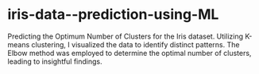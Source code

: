 # iris-data--prediction-using-ML
Predicting the Optimum Number of Clusters for the Iris dataset. Utilizing K-means clustering, I visualized the data to identify distinct patterns.  The Elbow method was employed to determine the optimal number of clusters, leading to insightful findings. 
